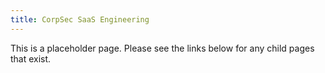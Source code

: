 ```yaml
---
title: CorpSec SaaS Engineering
---
```


This is a placeholder page. Please see the links below for any child pages that exist.

